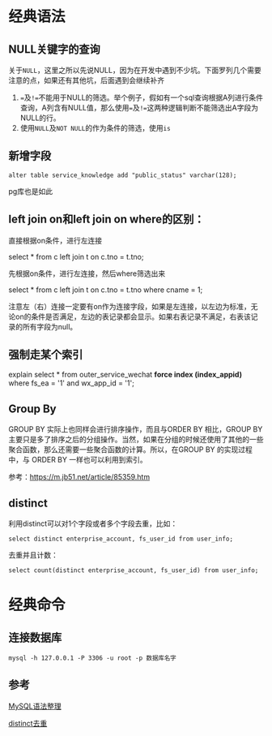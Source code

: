 # 经典语法



## NULL关键字的查询

关于`NULL`，这里之所以先说NULL，因为在开发中遇到不少坑。下面罗列几个需要注意的点，如果还有其他坑，后面遇到会继续补齐

1. `=`及`!=`不能用于NULL的筛选。举个例子，假如有一个sql查询根据A列进行条件查询，A列含有NULL值，那么使用`=`及`!=`这两种逻辑判断不能筛选出A字段为NULL的行。
2. 使用`NULL`及`NOT NULL`的作为条件的筛选，使用`is`







## 新增字段

`alter table service_knowledge add "public_status" varchar(128);`

pg库也是如此





## left join on和left join on where的区别：

直接根据on条件，进行左连接

select * from c left join t on c.tno = t.tno;



先根据on条件，进行左连接，然后where筛选出来

select * from c left join t on c.tno = t.tno where cname = 1;



注意左（右）连接一定要有on作为连接字段，如果是左连接，以左边为标准，无论on的条件是否满足，左边的表记录都会显示。如果右表记录不满足，右表该记录的所有字段为null。





## 强制走某个索引

 explain select * from outer_service_wechat **force index (index_appid)** where fs_ea = '1' and wx_app_id = '1';





## Group By

GROUP BY 实际上也同样会进行排序操作，而且与ORDER BY 相比，GROUP BY 主要只是多了排序之后的分组操作。当然，如果在分组的时候还使用了其他的一些聚合函数，那么还需要一些聚合函数的计算。所以，在GROUP BY 的实现过程中，与 ORDER BY 一样也可以利用到索引。

参考：https://m.jb51.net/article/85359.htm





## distinct

利用distinct可以对1个字段或者多个字段去重，比如：

`select distinct enterprise_account, fs_user_id from user_info;`



去重并且计数：

`select count(distinct enterprise_account, fs_user_id) from user_info;`





# 经典命令



## 连接数据库

`mysql -h 127.0.0.1 -P 3306 -u root -p 数据库名字`









## 参考

[MySQL语法整理](https://segmentfault.com/a/1190000012726297)

[distinct去重](https://blog.csdn.net/djun100/article/details/10452165)